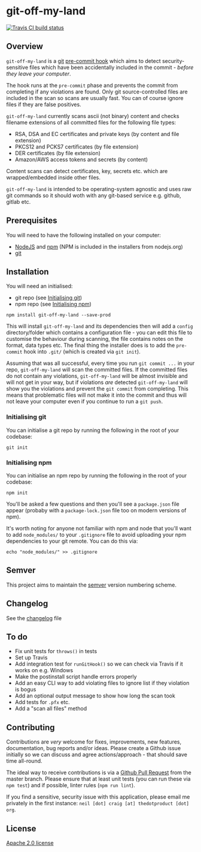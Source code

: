# git-off-my-land
[![Travis CI build status](https://travis-ci.org/neilstuartcraig/git-off-my-land.svg?branch=master)](https://travis-ci.org/neilstuartcraig/git-off-my-land)

## Overview
`git-off-my-land` is a [git](https://git-scm.com/) [pre-commit hook](https://git-scm.com/book/gr/v2/Customizing-Git-Git-Hooks) which aims to detect security-sensitive files which have been accidentally included in the commit - _before they leave your computer_.

The hook runs at the `pre-commit` phase and prevents the commit from completing if any violations are found. Only git source-controlled files are included in the scan so scans are usually fast. You can of course ignore files if they  are false positives.

`git-off-my-land` currently scans ascii (not binary) content and checks filename extensions of all committed files for the following file types:

* RSA, DSA and EC certificates and private keys (by content and file extension)
* PKCS12 and PCKS7 certificates (by file extension)
* DER certificates (by file extension)
* Amazon/AWS access tokens and secrets (by content)

Content scans can detect certificates, key, secrets etc. which are wrapped/embedded inside other files.  

`git-off-my-land` is intended to be operating-system agnostic and uses raw git commands so it should woth with any git-based service e.g. github, gitlab etc.


## Prerequisites
You will need to have the following installed on your computer:  

* [NodeJS](https://nodejs.org/) and [npm](https://www.npmjs.com/) (NPM is included in the installers from nodejs.org)
* [git](https://git-scm.com/)


## Installation
You will need an initialised:  
* git repo (see [Initialising git](#initialising-git))
* npm repo (see [Initialising npm](#initialising-npm))

```
npm install git-off-my-land --save-prod
```

This will install `git-off-my-land` and its dependencies then will add a `config` directory/folder which contains a configuration file - you can edit this file to customise the behaviour during scanning, the file contains notes on the format, data types etc. The final thing the installer does is to add the `pre-commit` hook into `.git/` (which is created via `git init`).  

Assuming that was all successful, every time you run `git commit ...` in your repo, `git-off-my-land` will scan the committed files. If the committed files do not contain any violations, `git-off-my-land` will be almost invisible and will not get in your way, but if violations _are_ detected `git-off-my-land` will show you the violations and prevent the `git commit` from completing. This means that problematic files will not make it into the commit and thus will not leave your computer even if you continue to run a `git push`.


### Initialising git
You can initialise a git repo by running the following in the root of your codebase:

```
git init
```


### Initialising npm
You can initialise an npm repo by running the following in the root of your codebase:

```
npm init
```

You'll be asked a few questions and then you'll see a `package.json` file appear (probaby with a `package-lock.json` file too on modern versions of npm).

It's worth noting for anyone not familiar with npm and node that you'll want to add `node_modules/` to your `.gitignore` file to avoid uploading your npm dependencies to your git remote. You can do this via:

```
echo "node_modules/" >> .gitignore
```


## Semver
This project aims to maintain the [semver](http://semver.org/) version numbering scheme.


## Changelog
See the [changelog](./changelog.md) file


## To do
* Fix unit tests for `throws()` in tests
* Set up Travis
* Add integration test for `runGitHook()` so we can check via Travis if it works on e.g. Windows
* Make the postinstall script handle errors properly
* Add an easy CLI way to add violating files to ignore list if they violation is bogus
* Add an optional output message to show how long the scan took
* Add tests for `.pfx` etc.
* Add a "scan all files" method


## Contributing
Contributions are *very* welcome for fixes, improvements, new features, documentation, bug reports and/or ideas. Please create a Github issue initially so we can discuss and agree actions/approach - that should save time all-round.

The ideal way to receive contributions is via a [Github Pull Request](https://help.github.com/articles/using-pull-requests/) from the master branch. Please ensure that at least unit tests (you can run these via `npm test`) and if possible, linter rules (`npm run lint`).

If you find a sensitive, security issue with this application, please email me privately in the first instance: `neil [dot] craig [at] thedotproduct [dot] org`.


## License
[Apache 2.0 license](./license.md)
